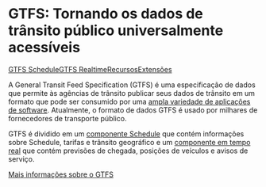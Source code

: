 # GTFS: Tornando os dados de trânsito público universalmente acessíveis

<div class="landing-page">
    <a class="button" href="schedule">GTFS Schedule</a><a class="button" href="realtime">GTFS Realtime</a><a class="button" href="resources">Recursos</a><a class="button" href="extensions">Extensões</a>
</div>

A General Transit Feed Specification (GTFS) é uma especificação de dados que permite às agências de trânsito publicar seus dados de trânsito em um formato que pode ser consumido por uma [ampla variedade de aplicações de software](resources/apps). Atualmente, o formato de dados GTFS é usado por milhares de fornecedores de transporte público.

GTFS é dividido em um [componente Schedule](schedule) que contém informações sobre Schedule, tarifas e trânsito geográfico e um [componente em tempo real](realtime) que contém previsões de chegada, posições de veículos e avisos de serviço.

[Mais informações sobre o GTFS](background.md)
